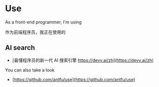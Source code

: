 # Use

As a front-end programmer, I'm using

作为前端程序员，我正在使用的

## AI search

- [最懂程序员的新一代 AI 搜索引擎 https://devv.ai/zh](https://devv.ai/zh)

You can also take a look

- [https://github.com/antfu/use](https://github.com/antfu/use)
